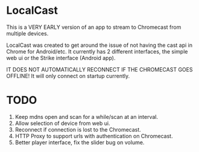 # LocalCast

This is a VERY EARLY version of an app to stream to Chromecast from multiple devices.

LocalCast was created to get around the issue of not having the cast api in Chrome for Android/etc. It currently has 2 different interfaces, the simple web ui or the Strike interface (Android app).

IT DOES NOT AUTOMATICALLY RECONNECT IF THE CHROMECAST GOES OFFLINE! It will only connect on startup currently.

# TODO

1. Keep mdns open and scan for a while/scan at an interval.
2. Allow selection of device from web ui.
3. Reconnect if connection is lost to the Chromecast.
4. HTTP Proxy to support urls with authentication on Chromecast.
5. Better player interface, fix the slider bug on volume.
